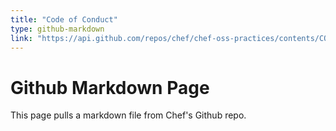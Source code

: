 ```yaml
---
title: "Code of Conduct"
type: github-markdown
link: "https://api.github.com/repos/chef/chef-oss-practices/contents/CODE_OF_CONDUCT.md"
---
```


# Github Markdown Page
This page pulls a markdown file from Chef's Github repo.